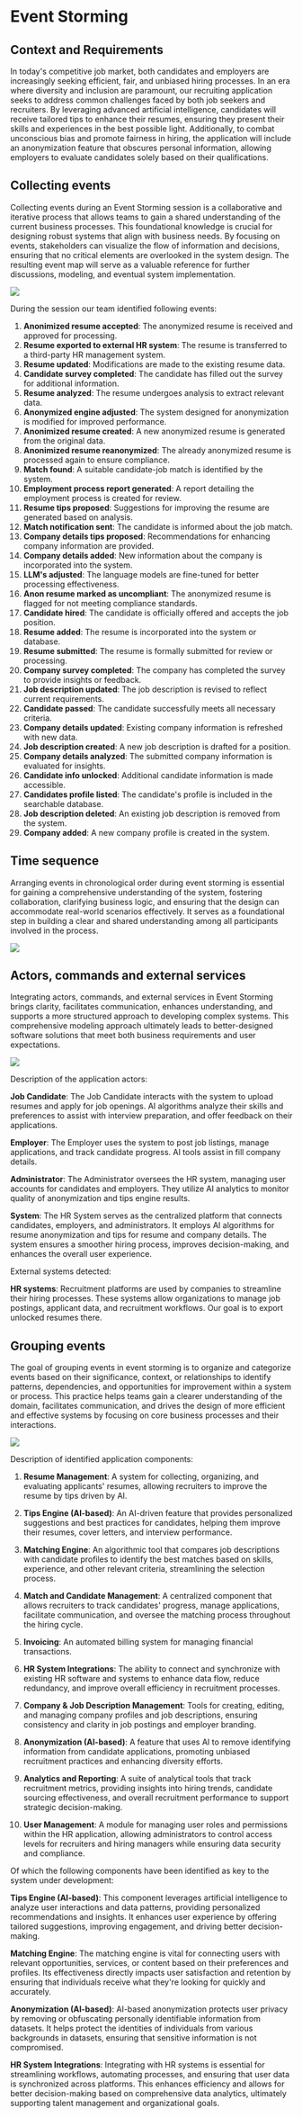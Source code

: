 # Event Storming

## Context and Requirements

In today's competitive job market, both candidates and employers are increasingly seeking efficient, fair, and unbiased hiring processes. In an era where diversity and inclusion are paramount, our recruiting application seeks to address common challenges faced by both job seekers and recruiters. By leveraging advanced artificial intelligence, candidates will receive tailored tips to enhance their resumes, ensuring they present their skills and experiences in the best possible light. Additionally, to combat unconscious bias and promote fairness in hiring, the application will include an anonymization feature that obscures personal information, allowing employers to evaluate candidates solely based on their qualifications.

## Collecting events



Collecting events during an Event Storming session is a collaborative and iterative process that allows teams to gain a shared understanding of the current business processes. This foundational knowledge is crucial for designing robust systems that align with business needs. By focusing on events, stakeholders can visualize the flow of information and decisions, ensuring that no critical elements are overlooked in the system design. The resulting event map will serve as a valuable reference for further discussions, modeling, and eventual system implementation.

<img src="images/1.jpg" />

During the session our team identified following events:


1. **Anonimized resume accepted**: The anonymized resume is received and approved for processing.
2. **Resume exported to external HR system**: The resume is transferred to a third-party HR management system.
3. **Resume updated**: Modifications are made to the existing resume data.
4. **Candidate survey completed**: The candidate has filled out the survey for additional information.
5. **Resume analyzed**: The resume undergoes analysis to extract relevant data.
6. **Anonymized engine adjusted**: The system designed for anonymization is modified for improved performance.
7. **Anonimized resume created**: A new anonymized resume is generated from the original data.
8. **Anonimized resume reanonymized**: The already anonymized resume is processed again to ensure compliance.
9. **Match found**: A suitable candidate-job match is identified by the system.
10. **Employment process report generated**: A report detailing the employment process is created for review.
11. **Resume tips proposed**: Suggestions for improving the resume are generated based on analysis.
12. **Match notification sent**: The candidate is informed about the job match.
13. **Company details tips proposed**: Recommendations for enhancing company information are provided.
14. **Company details added**: New information about the company is incorporated into the system.
15. **LLM's adjusted**: The language models are fine-tuned for better processing effectiveness.
16. **Anon resume marked as uncompliant**: The anonymized resume is flagged for not meeting compliance standards.
17. **Candidate hired**: The candidate is officially offered and accepts the job position.
18. **Resume added**: The resume is incorporated into the system or database.
19. **Resume submitted**: The resume is formally submitted for review or processing.
20. **Company survey completed**: The company has completed the survey to provide insights or feedback.
21. **Job description updated**: The job description is revised to reflect current requirements.
22. **Candidate passed**: The candidate successfully meets all necessary criteria.
23. **Company details updated**: Existing company information is refreshed with new data.
24. **Job description created**: A new job description is drafted for a position.
25. **Company details analyzed**: The submitted company information is evaluated for insights.
26. **Candidate info unlocked**: Additional candidate information is made accessible.
27. **Candidates profile listed**: The candidate's profile is included in the searchable database.
28. **Job description deleted**: An existing job description is removed from the system.
29. **Company added**: A new company profile is created in the system.


## Time sequence

Arranging events in chronological order during event storming is essential for gaining a comprehensive understanding of the system, fostering collaboration, clarifying business logic, and ensuring that the design can accommodate real-world scenarios effectively. It serves as a foundational step in building a clear and shared understanding among all participants involved in the process.

<img src="images/2.jpg" />

## Actors, commands and external services

Integrating actors, commands, and external services in Event Storming brings clarity, facilitates communication, enhances understanding, and supports a more structured approach to developing complex systems. This comprehensive modeling approach ultimately leads to better-designed software solutions that meet both business requirements and user expectations.

<img src="images/3.jpg" />

Description of the application actors:

**Job Candidate**: The Job Candidate interacts with the system to upload resumes and apply for job openings. AI algorithms analyze their skills and preferences to assist with interview preparation, and offer feedback on their applications.

**Employer**: The Employer uses the system to post job listings, manage applications, and track candidate progress. AI tools assist in fill company details.

**Administrator**: The Administrator oversees the HR system, managing user accounts for candidates and employers. They utilize AI analytics to monitor quality of anonymization and tips engine results.

**System**: The HR System serves as the centralized platform that connects candidates, employers, and administrators. It employs AI algorithms for resume anonymization and tips for resume and company details. The system ensures a smoother hiring process, improves decision-making, and enhances the overall user experience.

External systems detected:

**HR systems**: Recruitment platforms are used by companies to streamline their hiring processes. These systems allow organizations to manage job postings, applicant data, and recruitment workflows. Our goal is to export unlocked resumes there.

## Grouping events

The goal of grouping events in event storming is to organize and categorize events based on their significance, context, or relationships to identify patterns, dependencies, and opportunities for improvement within a system or process. This practice helps teams gain a clearer understanding of the domain, facilitates communication, and drives the design of more efficient and effective systems by focusing on core business processes and their interactions.

<img src="images/4.jpg" />

Description of identified application components:

1. **Resume Management**: A system for collecting, organizing, and evaluating applicants' resumes, allowing recruiters to improve the resume by tips driven by AI.

2. **Tips Engine (AI-based)**: An AI-driven feature that provides personalized suggestions and best practices for candidates, helping them improve their resumes, cover letters, and interview performance.

3. **Matching Engine**: An algorithmic tool that compares job descriptions with candidate profiles to identify the best matches based on skills, experience, and other relevant criteria, streamlining the selection process.

4. **Match and Candidate Management**: A centralized component that allows recruiters to track candidates' progress, manage applications, facilitate communication, and oversee the matching process throughout the hiring cycle.

5. **Invoicing**: An automated billing system for managing financial transactions.

6. **HR System Integrations**: The ability to connect and synchronize with existing HR software and systems to enhance data flow, reduce redundancy, and improve overall efficiency in recruitment processes.

7. **Company & Job Description Management**: Tools for creating, editing, and managing company profiles and job descriptions, ensuring consistency and clarity in job postings and employer branding.

8. **Anonymization (AI-based)**: A feature that uses AI to remove identifying information from candidate applications, promoting unbiased recruitment practices and enhancing diversity efforts.

9. **Analytics and Reporting**: A suite of analytical tools that track recruitment metrics, providing insights into hiring trends, candidate sourcing effectiveness, and overall recruitment performance to support strategic decision-making.

10. **User Management**: A module for managing user roles and permissions within the HR application, allowing administrators to control access levels for recruiters and hiring managers while ensuring data security and compliance.


Of which the following components have been identified as key to the system under development:

**Tips Engine (AI-based)**: This component leverages artificial intelligence to analyze user interactions and data patterns, providing personalized recommendations and insights. It enhances user experience by offering tailored suggestions, improving engagement, and driving better decision-making.

**Matching Engine**: The matching engine is vital for connecting users with relevant opportunities, services, or content based on their preferences and profiles. Its effectiveness directly impacts user satisfaction and retention by ensuring that individuals receive what they're looking for quickly and accurately.

**Anonymization (AI-based)**: AI-based anonymization protects user privacy by removing or obfuscating personally identifiable information from datasets. It helps protect the identities of individuals from various backgrounds in datasets, ensuring that sensitive information is not compromised.

**HR System Integrations**: Integrating with HR systems is essential for streamlining workflows, automating processes, and ensuring that user data is synchronized across platforms. This enhances efficiency and allows for better decision-making based on comprehensive data analytics, ultimately supporting talent management and organizational goals.
